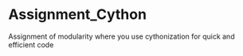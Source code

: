 # Assignment_Cython
Assignment of modularity where you use cythonization for quick and efficient code
